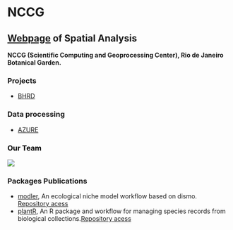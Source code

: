 # NCCG

## [Webpage](https://nccg.github.io/) of Spatial Analysis 

**NCCG (Scientific Computing and Geoprocessing Center), Rio de Janeiro Botanical Garden.**

### Projects 

- [BHRD](https://github.com/Projeto-BHRD-INMA)

### Data processing 

- [AZURE](https://portal.azure.com/#home)

###  <span style="color:black"> Our Team </span>

![](https://i.imgur.com/weXG4Am.png)


### Packages Publications 

- [modler](https://www.biorxiv.org/content/10.1101/2020.04.01.021105v1), An ecological niche model workflow based on dismo. [Repository acess](https://github.com/Model-R/modleR)
- [plantR](https://www.biorxiv.org/content/10.1101/2021.04.06.437754v1), An R package and workflow for managing species records from biological collections.[Repository acess](https://github.com/LimaRAF/plantR)




